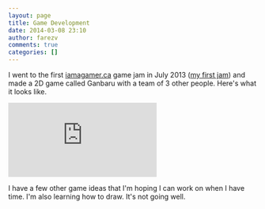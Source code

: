 ```yaml
---
layout: page
title: Game Development
date: 2014-03-08 23:10
author: farezv
comments: true
categories: []
---
```

I went to the first <a href="http://iamagamer.ca" target="_blank">iamagamer.ca</a> game jam in July 2013 (<a href="http://kbmod.com/2013/08/my-first-game-jam-experience/" target="_blank">my first jam</a>) and made a 2D game called Ganbaru with a team of 3 other people. Here's what it looks like.

<iframe width="auto" height="auto" src="http://www.youtube.com/embed/BkaKz51WV60" frameborder="0" allowfullscreen></iframe>

I have a few other game ideas that I'm hoping I can work on when I have time. I'm also learning how to draw. It's not going well.
